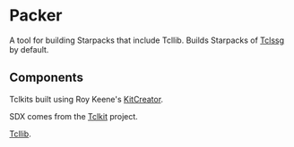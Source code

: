 # Packer

A tool for building Starpacks that include Tcllib. Builds Starpacks of [Tclssg](https://github.com/tclssg/tclssg) by default.

## Components

Tclkits built using Roy Keene's [KitCreator](http://kitcreator.rkeene.org/).

SDX comes from the [Tclkit](http://equi4.com/tclkit/) project.

[Tcllib](http://tcllib.sourceforge.net/).
